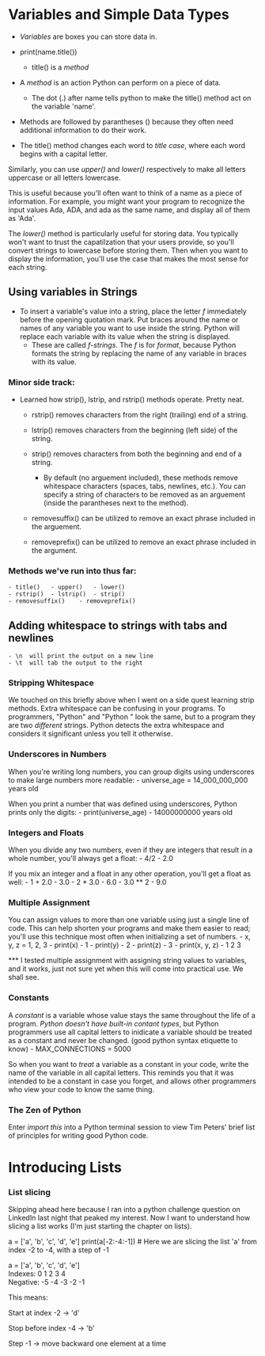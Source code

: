 # Variables and Simple Data Types
- _Variables_ are boxes you can store data in.

- print(name.title())
    - title() is a _method_
- A _method_ is an action Python can perform on a piece of data.
    - The dot (.) after name tells python to make the title() method act on the variable 'name'.
- Methods are followed by parantheses () because they often need additional information to do their work.

* The title() method changes each word to _title case_, where each word begins with a capital letter.

Similarly, you can use _upper()_ and _lower()_ respectively to make all letters uppercase or all letters lowercase.

This is useful because you'll often want to think of a name as a piece of information. For example, you might want your program to recognize the input values Ada, ADA, and ada as the same name, and display all of them as 'Ada'.

The _lower()_ method is particularly useful for storing data. You typically won't want to trust the capatilzation that your users provide, so you'll convert strings to lowercase before storing them. Then when you want to display the information, you'll use the case that makes the most sense for each string.

## Using variables in Strings

- To insert a variable's value into a string, place the letter _f_ immediately before the opening quotation mark. Put braces around the name or names of any variable you want to use inside the string. Python will replace each variable with its value when the string is displayed.
    - These are called _f-strings_. The _f_ is for _format_, because Python formats the string by replacing the name of any variable in braces with its value.



### Minor side track:
- Learned how strip(), lstrip, and rstrip() methods operate. Pretty neat.
    - rstrip() removes characters from the right (trailing) end of a string.
    - lstrip() removes characters from the beginning (left side) of the string.
    - strip() removes characters from both the beginning and end of a string.
        - By default (no arguement included), these methods remove whitespace characters (spaces, tabs, newlines, etc.). You can specify a string of characters to be removed as an arguement (inside the parantheses next to the method).

    - removesuffix() can be utilized to remove an exact phrase included in the arguement.
    - removeprefix() can be utilized to remove an exact phrase included in the argument.

### Methods we've run into thus far:
    - title()   - upper()   - lower()
    - rstrip()  - lstrip()  - strip()
    - removesuffix()    - removeprefix()

## Adding whitespace to strings with tabs and newlines
    - \n  will print the output on a new line
    - \t  will tab the output to the right

### Stripping Whitespace
We touched on this briefly above when I went on a side quest learning strip methods. Extra whitespace can be confusing in your programs. To programmers, "Python" and "Python " look the same, but to a program they are two _different_ strings. Python detects the extra whitespace and considers it significant unless you tell it otherwise.

### Underscores in Numbers
When you're writing long numbers, you can group digits using underscores to make large numbers more readable:
    - universe_age = 14_000_000_000 years old

When you print a number that was defined using underscores, Python prints only the digits:
    - print(universe_age)
    - 14000000000 years old

### Integers and Floats
When you divide any two numbers, even if they are integers that result in a whole number, you'll always get a float:
    - 4/2
    - 2.0

If you mix an integer and a float in any other operation, you'll get a float as well:
    - 1 + 2.0
    - 3.0
    - 2 * 3.0
    - 6.0
    - 3.0 ** 2
    - 9.0

### Multiple Assignment
You can assign values to more than one variable using just a single line of code. This can help shorten your programs and make them easier to read; you'll use this technique most often when initializing a set of numbers.
    - x, y, z = 1, 2, 3
    - print(x)
    - 1
    - print(y)
    - 2
    - print(z)
    - 3
    - print(x, y, z)
    - 1 2 3

*** I tested multiple assignment with assigning string values to variables, and it works, just not sure yet when this will come into practical use. We shall see.

### Constants
A _constant_ is a variable whose value stays the same throughout the life of a program. _Python doesn't have built-in contant types_, but Python programmers use all capital letters to inidicate a variable should be treated as a constant and never be changed. (good python syntax etiquette to know)
    - MAX_CONNECTIONS = 5000

So when you want to _treat_ a variable as a constant in your code, write the name of the variable in all capital letters. This reminds you that it was intended to be a constant in case you forget, and allows other programmers who view your code to know the same thing.

### The Zen of Python
Enter _import this_ into a Python terminal session to view Tim Peters' brief list of principles for writing good Python code. 

# Introducing Lists
### List slicing
Skipping ahead here because I ran into a python challenge question on LinkedIn last night that peaked my interest. Now I want to understand how slicing a list works (I'm just starting the chapter on lists).  

a = ['a', 'b', 'c', 'd', 'e']
print(a[-2:-4:-1])      # Here we are slicing the list 'a' from index -2 to -4, with a step of -1  

a =    ['a', 'b', 'c', 'd', 'e']  
Indexes:   0    1    2    3    4  
Negative: -5   -4   -3   -2   -1  

This means:  

Start at index -2 → 'd'  

Stop before index -4 → 'b'  

Step -1 → move backward one element at a time  